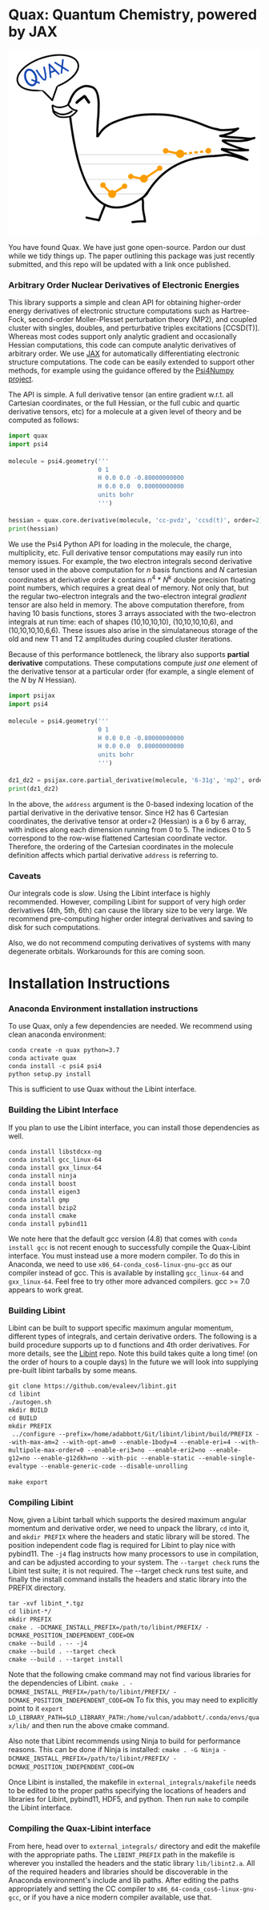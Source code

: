# Quax: Quantum Chemistry, powered by JAX
![Screenshot](quax.png)

You have found Quax. We have just gone open-source. Pardon our dust while we tidy things up.
The paper outlining this package was just recently submitted, and this repo will be updated with a link once published. 

### Arbitrary Order Nuclear Derivatives of Electronic Energies
This library supports a simple and clean API for obtaining higher-order energy derivatives of electronic
structure computations such as Hartree-Fock, second-order Moller-Plesset perturbation theory (MP2), and
coupled cluster with singles, doubles, and perturbative triples excitations [CCSD(T)].
Whereas most codes support only analytic gradient and occasionally Hessian computations,
this code can compute analytic derivatives of arbitrary order. 
We use [JAX](https://github.com/google/jax) for automatically differentiating electronic structure computations.
The code can be easily extended to support other methods, for example
using the guidance offered by the [Psi4Numpy project](https://github.com/psi4/psi4numpy).

The API is simple. A full derivative tensor (an entire gradient w.r.t. all Cartesian coordinates,
or the full Hessian, or the full cubic and quartic derivative tensors, etc) for a molecule
at a given level of theory and be computed as follows: 

```python
import quax 
import psi4

molecule = psi4.geometry('''
                         0 1
                         H 0.0 0.0 -0.80000000000
                         H 0.0 0.0  0.80000000000
                         units bohr
                         ''')

hessian = quax.core.derivative(molecule, 'cc-pvdz', 'ccsd(t)', order=2)
print(hessian)
```

We use the Psi4 Python API for loading in the molecule, the charge, multiplicity, etc.
Full derivative tensor computations may easily run into memory issues. For example, the two electron integrals second derivative tensor used in the above computation
for _n_ basis functions and _N_ cartesian coordinates at derivative order _k_ contains _n_<sup>4</sup> * _N_<sup>k</sup> double precision floating point numbers, which requires a great deal of memory. 
Not only that, but the regular two-electron integrals and the two-electron integral _gradient_ tensor are also held in memory.
The above computation therefore, from having 10 basis functions, stores 3 arrays associated with the two-electron integrals at run time:
each of shapes (10,10,10,10), (10,10,10,10,6), and (10,10,10,10,6,6). 
These issues also arise in the simulataneous storage of the old and new T1 and T2 amplitudes during coupled cluster iterations.

Because of this performance bottleneck, the library also supports **partial derivative** computations.
These computations compute _just one_ element of the derivative tensor at a particular order (for example, a single element of the _N_ by _N_ Hessian).

```python
import psijax
import psi4

molecule = psi4.geometry('''
                         0 1
                         H 0.0 0.0 -0.80000000000
                         H 0.0 0.0  0.80000000000
                         units bohr
                         ''')

dz1_dz2 = psijax.core.partial_derivative(molecule, '6-31g', 'mp2', order=2, address=(2,5))
print(dz1_dz2)
```

In the above, the `address` argument is the 0-based indexing location of the partial derivative in the derivative tensor.
Since H2 has 6 Cartesian coordinates, the derivative tensor at order=2 (Hessian) is a 6 by 6 array, with indices along each dimension running from 0 to 5. 
The indices 0 to 5 correspond to the row-wise flattened Cartesian coordinate vector.
Therefore, the ordering of the Cartesian coordinates in the molecule definition affects which partial derivative `address` is referring to.

### Caveats
Our integrals code is _slow_. Using the Libint interface is highly recommended. However, compiling Libint for support of very high order
derivatives (4th, 5th, 6th) can cause the library size to be very large. We recommend pre-computing higher order integral derivatives 
and saving to disk for such computations.

Also, we do not recommend computing derivatives of systems with many degenerate orbitals. Workarounds for this are coming soon.

# Installation Instructions

### Anaconda Environment installation instructions
To use Quax, only a few dependencies are needed. We recommend using clean anaconda environment: 
```
conda create -n quax python=3.7
conda activate quax
conda install -c psi4 psi4
python setup.py install
```

This is sufficient to use Quax without the Libint interface.

### Building the Libint Interface
If you plan to use the Libint interface, you can install those dependencies as well.
```
conda install libstdcxx-ng
conda install gcc_linux-64
conda install gxx_linux-64
conda install ninja
conda install boost
conda install eigen3
conda install gmp
conda install bzip2
conda install cmake
conda install pybind11
```

We note here that the default gcc version (4.8) that comes with `conda install gcc` is not recent enough to successfully compile the Quax-Libint interface.
You must instead use a more modern compiler. To do this in Anaconda, we need to use
`x86_64-conda_cos6-linux-gnu-gcc` as our compiler instead of gcc.
This is available by installing `gcc_linux-64` and `gxx_linux-64`.
Feel free to try other more advanced compilers. gcc >= 7.0 appears to work great. 

### Building Libint
Libint can be built to support specific maximum angular momentum, different types of integrals, and certain derivative orders.
The following is a build procedure supports up to d functions and 4th order derivatives. For more details,
see the [Libint](https://github.com/evaleev/libint) repo.
Note this build takes quite a long time! (on the order of hours to a couple days)
In the future we will look into supplying pre-built libint tarballs by some means.

```
git clone https://github.com/evaleev/libint.git
cd libint
./autogen.sh
mkdir BUILD
cd BUILD
mkdir PREFIX
 ../configure --prefix=/home/adabbott/Git/libint/libint/build/PREFIX --with-max-am=2 --with-opt-am=0 --enable-1body=4 --enable-eri=4 --with-multipole-max-order=0 --enable-eri3=no --enable-eri2=no --enable-g12=no --enable-g12dkh=no --with-pic --enable-static --enable-single-evaltype --enable-generic-code --disable-unrolling

make export
```

### Compiling Libint
Now, given a Libint tarball which supports the desired maximum angular momentum and derivative order,
we need to unpack the library, `cd` into it, and `mkdir PREFIX` where the headers and static library will be stored.
The position independent code flag is required for Libint to play nice with pybind11.
The `-j4` flag instructs how many processors to use in compilation, and can be adjusted according to your system. The `--target check` runs the Libint test suite; it is not required.
The --target check runs test suite, and finally the install command installs the headers and static library into the PREFIX directory.
```
tar -xvf libint_*.tgz
cd libint-*/
mkdir PREFIX
cmake . -DCMAKE_INSTALL_PREFIX=/path/to/libint/PREFIX/ -DCMAKE_POSITION_INDEPENDENT_CODE=ON
cmake --build . -- -j4
cmake --build . --target check
cmake --build . --target install
```

Note that the following cmake command may not find various libraries for the dependencies of Libint.
`cmake . -DCMAKE_INSTALL_PREFIX=/path/to/libint/PREFIX/ -DCMAKE_POSITION_INDEPENDENT_CODE=ON`
To fix this, you may need to explicitly point to it
`export LD_LIBRARY_PATH=$LD_LIBRARY_PATH:/home/vulcan/adabbott/.conda/envs/quax/lib/`
and then run the above cmake command.

Also note that Libint recommends using Ninja to build for performance reasons. This can be done if Ninja is installed:
`cmake . -G Ninja -DCMAKE_INSTALL_PREFIX=/path/to/libint/PREFIX/ -DCMAKE_POSITION_INDEPENDENT_CODE=ON`

Once Libint is installed, the makefile in `external_integrals/makefile` needs to be edited to the proper paths specifying the locations
of headers and libraries for Libint, pybind11, HDF5, and python. Then run `make` to compile the Libint interface.

### Compiling the Quax-Libint interface
From here, head over to `external_integrals/` directory and edit the makefile with the appropriate paths.
The `LIBINT_PREFIX` path in the makefile is wherever you installed the headers and the static library `lib/libint2.a`. 
All of the required headers and libraries should be discoverable in the Anaconda environment's include and lib paths.
After editing the paths appropriately and setting the CC compiler to `x86_64-conda_cos6-linux-gnu-gcc`, or 
if you have a nice modern compiler available, use that.


<!---
The library requires several dependencies, most of which are taken care of with `setup.py`.
To install, clone this repository, and run 
```pip install .```
If you plan to develop/edit/play around with the code,
install with `pip install -e .` so that the installation will automatically update when changes are made.
This takes care of the following dependencies, according to the contents of `setup.py`.
```
numpy
jax
jaxlib
h5py
```

In addition to the dependencies in `setup.py`, this library requires an installation of Psi4.
The easiest way to install psi4 is with Anaconda:
`conda install -c psi4 psi4`
If you do not want to use Anaconda, you can install Psi4 from source (much more difficult).
These installation options (Psi4, and the dependencies in `setup.py`) are sufficient
for computing derivatives of electronic structure methods.

### Integral Derivative Computation
A primary bottleneck of the code is the computation of nuclear derivatives of one and two electron integrals over Gaussian basis functions.
We feature a very simple integral code built using entirely JAX utilities in the `integrals/oei.py` and `integrals/tei.py`. 
This code works for arbitrary angular momentum and arbitary order derivatives, however it is quite slow and has high memory usage
due to the overhead associated with JIT compilation and the derivative code generation which occurs every time the program is run.

To avoid that performance issue, simply use the library with [Libint](https://github.com/evaleev/libint) (**strongly** recommended).
Note that Libint needs to be configured for the order of differentation and maximum angular momentum
you wish to support. By default, higher order derivatives of one and two electron integrals are not configured,
they have to be specifically requested, e.g. for fourth derivatives, 
it must be compiled with configure flags `--enable-1body=4 --enable-eri=4`. See the Libint installation instructions for details.
Depending on these configuration options, the generation of a Libint library and subsequent compilation 
can take a few days or even over a week. A preconfigured tarball which supports up to f functions and
fourth order derivatives will be made available by some means in the future. 

For building with Libint, more dependencies are introduced, some of which are needed for Libint, and others
are needed for the Libint interface for this software. I strongly recommend dumping everything
into a clean Anaconda environment.
To generate a clean conda environment for running the code,
```
conda create -n psijax python=3.6
conda activate psijax 
conda install -c psi4 psi4
```

Then install the dependencies needed for the Libint interface:
```
conda install -c conda-forge pybind11
conda install -c omnia eigen3
conda install hdf5
conda install gmp
conda install bzip2
conda install boost
conda install cmake
conda install libstdcxx-ng
conda install -c conda-forge libcxx
```


NEW  have to install
```
conda create -n jax python=3.6
conda activate jax
conda install ninja
conda install -c omnia eigen3
conda install gcc
conda install -c conda-forge pybind11
conda install gcc_linux-64  ###THIS ONE
conda install boost
```

Libint's gmp issues can be taken care of by installing `conda install gcc_linux-64`
Also need `conda install gxx_linux-64` 


### Building the Libint Interface

The default gcc version 4.8 that comes with `conda install gcc` is not recent enough to successfully compile the Quax-Libint interface.
You must instead use a more modern compiler. To do this in anaconda, we need to use
`x86_64-conda_cos6-linux-gnu-gcc` as our compiler instead of gcc.
This is available by installing `gcc_linux-64` and `gxx_linux-64`.
Feel free to try other more 
Thus a complete anaconda envrionment, containing everything you need to run the code and compile the Libint interface,
would include:

```
conda create -n quax python=3.7
conda activate quax 
conda install -c psi4 psi4
conda install gcc_linux-64
conda install gxx_linux-64
conda install ninja
conda install boost
conda install eigen3
conda install gmp
conda install bzip2
conda install cmake
conda install pybind11

pip install jax
pip install jaxlib
conda install h5py
```

These are sufficient to compile the Libint interface.
Head over to `external_integrals/` directory and edit the makefile with the appropriate paths.
All of the required headers and libraries should be discoverable in the Anaconda environment's include and lib paths.
After editing the paths appropriately and setting the CC compiler to `x86_64-conda_cos6-linux-gnu-gcc`, or 
if you have a nice modern compiler available, use that.

Libint's gmp issues can be taken care of by installing `conda install gcc_linux-64`
Also need `conda install gxx_linux-64` 


Now, given a Libint tarball which supports the desired maximum angular momentum and derivative order,
we need to unpack the library, `cd` into it, and `mkdir PREFIX` where the headers and static library will be stored.
Then it is built and compiled. The position independent code flag is required for Libint to play nice with pybind11.
The `-j4` flag instructs how many processors to use in compilation, and can be adjusted according to your system. The `--target check` runs the Libint test suite; it is not required.
The --target check runs test suite, and finally the install command installs the headers and static library into the PREFIX directory.
```
tar -xvf libint_*.tgz
cd libint-*/
mkdir PREFIX
cmake . -DCMAKE_INSTALL_PREFIX=/path/to/libint/PREFIX/ -DCMAKE_POSITION_INDEPENDENT_CODE=ON
cmake --build . -- -j4
cmake --build . --target check
cmake --build . --target install
```


### Installing Libint in a clean conda environment
Note that the cmake command may not find various libraries for the dependencies of Libint.
`cmake . -DCMAKE_INSTALL_PREFIX=/path/to/libint/PREFIX/ -DCMAKE_POSITION_INDEPENDENT_CODE=ON`
To fix this, you may need to explicitly point to it
`export LD_LIBRARY_PATH=$LD_LIBRARY_PATH:/home/vulcan/adabbott/.conda/envs/quax/lib/`
and then run the above cmake command.

Also note that Libint recommends using Ninja to build for performance reasons. This can be done if Ninja is installed:
`cmake . -G Ninja -DCMAKE_INSTALL_PREFIX=/path/to/libint/PREFIX/ -DCMAKE_POSITION_INDEPENDENT_CODE=ON`

Once Libint is installed, the makefile in `external_integrals/makefile` needs to be edited to the proper paths specifying the locations
of headers and libraries for Libint, pybind11, HDF5, and python. Then run `make` to compile the Libint interface.

-->
